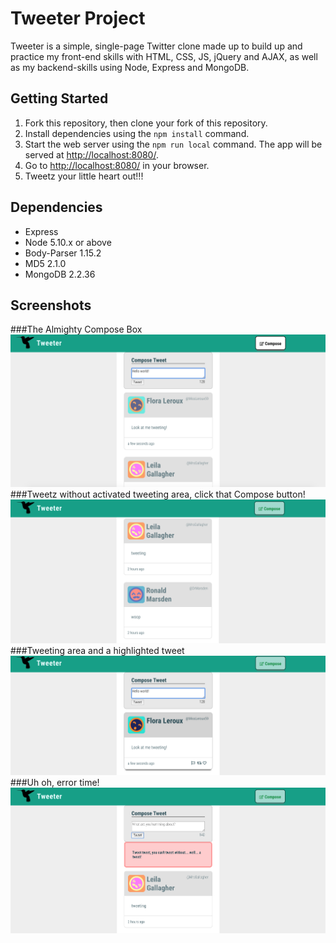 # Tweeter Project

Tweeter is a simple, single-page Twitter clone made up to build up and practice my front-end skills with HTML, CSS, JS, jQuery and AJAX, as well as my backend-skills using Node, Express and MongoDB.

## Getting Started

1. Fork this repository, then clone your fork of this repository.
2. Install dependencies using the `npm install` command.
3. Start the web server using the `npm run local` command. The app will be served at <http://localhost:8080/>.
4. Go to <http://localhost:8080/> in your browser.
5. Tweetz your little heart out!!!

## Dependencies

- Express
- Node 5.10.x or above
- Body-Parser 1.15.2
- MD5 2.1.0
- MongoDB 2.2.36

## Screenshots
  ###The Almighty Compose Box
!["The almighty Compose box"](https://github.com/chrisstanarsenault/tweeter-1/blob/master/docs/Tweeter-SS-4.png?raw=true)
  ###Tweetz without activated tweeting area, click that Compose button!
!["Tweetz without activated tweeting area, click that Compose button!"](https://github.com/chrisstanarsenault/tweeter-1/blob/master/docs/Tweeter-SS-1.png?raw=true)
  ###Tweeting area and a highlighted tweet
!["Tweeting area and a highlighted tweet"](https://github.com/chrisstanarsenault/tweeter-1/blob/master/docs/Tweeter-SS-3.png?raw=true)
  ###Uh oh, error time!
!["Uh oh, error time!"](https://github.com/chrisstanarsenault/tweeter-1/blob/master/docs/TweeterError-SS-2.png?raw=true)


